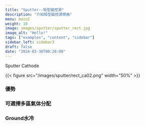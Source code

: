 ```yaml
---
title: "Sputter--矩型磁控源"
description: "介紹矩型磁控源規格"
menu: main2
weight: 10
image: images/sputter/sputter_rect.jpg
image_alt: "Hello!"
tags: ["examples", "content", "sidebar"]
sidebar_left: sidebar3
draft: false
date: "2024-03-30T00:20:00"
---
```


Sputter Cathode 

{{< figure src="/images/sputter/rect_ca02.png" width="50%" >}}
### 優勢

### 可選擇多區氣体分配 <br>
### Ground水冷


